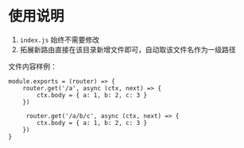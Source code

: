 # 使用说明 

1. `index.js` 始终不需要修改
2. 拓展新路由直接在该目录新增文件即可，自动取该文件名作为一级路径 

文件内容样例：

``` 
module.exports = (router) => {
    router.get('/a', async (ctx, next) => {
        ctx.body = { a: 1, b: 2, c: 3 }
    })

     router.get('/a/b/c', async (ctx, next) => {
        ctx.body = { a: 1, b: 2, c: 3 }
    })
}
```